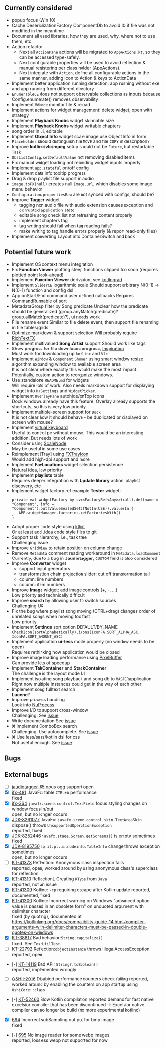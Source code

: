 ## Currently considered
- popup focus (Win 10)
- Cache DeserializationFactory ComponentDb to avoid IO if file was not modified in the meantime
- Document all used libraries, how they are used, why, where not to use them, etc.
- Action refactor
  - Next all `ActionPane` actions will be migrated to `AppActions.kt`, so they can be accessed type-safely.
  - Next configurable properties will be used to avoid reflection & manual registering per class holder (AppActions).
  - Next integrate with `Action`, define all configurable actions in the same manner, adding icon to Action & keys to ActionData 
- Implement better application running detection: app running without exe and app running from different directory
- `EnumerableCE` does not support observable collections as inputs because Config.enumerate() removes observability
- Implement `MdNode` monitor file & reload
- Implement actions for widget management: delete widget, open with strategy
- Implement **Playback Knobs** widget skinnable size
- Implement **Playback Knobs** widget writable chapters
- song order in ui, editable
- Implement **Object Info** widget scale image use Object Info in form
- `Placeholder` should distinguish file `MOVE` and file `COPY` in description?
- Improve **kotlinc**/**vlc**/**mpeg** setup should not be `Future`, but restartable `Task`
- `ObsListConfig.setDefaultValue` not removing disabled items
- Fix manual widget loading not rebinding widget inputs properly
- Implement `app.stateful` on/off config
- Implement data info tooltip progress
- Drag & drop playlist file support in audio
- `image.toFX(null)` creates null `Image.url`, which disables some image menu behavior
- `Configuration.propertiesRaw` are not synced with configs, should be?
- Improve **Tagger** widget
  - tagging non audio file with audio extension causes exception and corrupted application state
  - editable song check list not refreshing content properly
  - implement chapters tag
  - tag writing should fail when tag reading fails?
  - make writing to tag handle errors properly (& report read-only files)
- Implement converting Layout into ContainerSwitch and back

## Potential future work
- Implement OS context menu integration
- Fix **Function Viewer** plotting steep functions clipped too soon (requires plotted point look-ahead)
- Implement **Function Viewer** derivation, see [kotlingrad](https://github.com/breandan/kotlingrad)
- Implement `SliderCE` logarithmic scale
  Should support arbitrary N(0-1) -> N(0-1) function and config dsl
- App onStart/End command user defined callbacks
  Requires CommandRunnable of sort
- MetadataGroup filter by Song predicate
  Unclear how the predicate should be generalized (group.anyMatch(predicate)? group.allMatch(predicate)?), ui needs work
- File rename event
  Similar to file delete event, then support file renaming in file tables/grids 
- Optimize markdown & support selection
  Will probably require [RichTextFX](https://github.com/FXMisc/RichTextFX)
- Implement multivalued **Song.Artist** support
  Should work like tags
- Show progress for file downloads progress, [Inspiration](https://betterprogramming.pub/show-download-progress-in-kotlin-style-64d157995e27)  
  Must work for downloading up `kotlinc` and `Vlc`
- Implement `Window` & `Component` `Shower` using smart window resize algorithm expanding window to available screen area  
  It is not clear where exactly this would make the most impact. Potentially, custom action to reorganize windows.
- Use standalone `README.md` for widgets  
  Will require lots of work. Also needs markdown support for displaying widget info in `Settings` and `WidgetPicker`.
- Implement `OverlayPane` autohide/onTop icons  
  Dock windows already have this feature. Overlay already supports the shortcuts, so this is very low priority.
- Implement multiple-screen support for `Dock`  
  It is not clear how it should behave - be duplicated or displayed on screen with mouse?
- Implement [virtual keyboard](https://github.com/comtel2000/fx-experience)  
  Useful to control pc without mouse. This would be an interesting addition. But needs lots of work
- Consider using [ScaleNode](https://github.com/miho/ScaledFX)  
  May be useful in some use cases
- Reimplement [Tray] using [FXTrayIcon](https://github.com/dustinkredmond/FXTrayIcon)  
  Would add high-dpi support and more
- Implement **FavLocations** widget selection persistence  
  Natural idea, low priority
- Implement **playlists** table  
  Requires deeper integration with **Update library** action, playlist discovery, etc.
- Implement widget factory ref example **Tester** widget:
  ```
  private val widgetFactory by cvn<FactoryRef<Any>>(null).def(name = "Component", info = "Component").but(ValueSealedSetIfNotIn(USE)).valuesIn {
     APP.widgetManager.factories.getFactoriesWith()
  }
  ```
- Adopt proper code style using [ktlint](https://ktlint.github.io/)  
  Or at least add .idea code style files to git
- Support task hierarchy, i.e., task tree  
  Challenging issue
- Improve `GridView` to retain position on column change  
- Remove `Metadata` comment reading workaround in `Metadata.loadComment`  
  Currently, due to a bug in **Jaudiotagger**, `CUSTOM` field is also considered
- Improve **Converter** widget
  - support input generators
  - transformation chain projection slider: cut off transformation tail
  - column: line numbers
  - column: item numbers
- Improve **Image** widget: add image controls (+,  -, ...)  
  Low priority and technically difficult
- Improve **search** by allowing user to switch sources  
  Challenging UX
- Fix the bug where playlist song moving (CTRL+drag) changes order of unrelated songs when moving too fast  
  Low priority
- Implement **Settings** sort option DEFAULT/BY_NAME  
  `CheckIcon(sortAlphabetically).icons(IconFA.SORT_ALPHA_ASC, IconFA.SORT_AMOUNT_ASC)`
- Implement application **ui-less** mode properly (no window needs to be open)  
  Requires rethinking how application would be closed
- Improve image loading performance using [PixelBuffer](https://github.com/jgneff/pixel-buffer)  
  Can provide lots of speedup
- Implement **TabContainer** and **StackContainer**  
  The challenge is the layout mode UI
- Implement isolating song playback and song db to `MASTER`application  
  Right now multiple instances could get in the way of each other
- Implement song fulltext search  
  **Lucene**?
- improve process handling  
  Look into [NuProcess](https://github.com/brettwooldridge/NuProcess)
- Improve I/O to support cross-window  
  Challenging. See [issue](/TODO-ISSUES.md#io-ui)
- Write documentation
  See [issue](/TODO-ISSUES.md#documentation)
- ❌ Implement ComboBox search  
  Challenging. Use autocomplete. See [issue](/TODO-ISSUES.md#searchable-combobox)
- ❌ Use less/sass/kotlin dsl for css  
  Not useful enough. See [issue](/TODO-ISSUES.md#styling)

## Bugs

## External bugs
- [ ] [jaudiotagger-65](https://bitbucket.org/ijabz/jaudiotagger/issues/65/add-support-for-ogg-opus-format) opus ogg support
  open
- [x] [jfx-481](https://bugs.openjdk.java.net/browse/JDK-8197991) JavaFx: table `CTRL+A` performance  
  fixed
- [x] [jfx-364](https://github.com/javafxports/openjdk-jfx/issues/364) `javafx.scene.control.TextField` focus styling changes on window focus in/out  
  open, but no longer occurs
- [x] [JDK-8261077](https://bugs.java.com/bugdatabase/view_bug.do?bug_id=JDK-8261077) JavaFx: `javafx.scene.control.skin.TextAreaSkin` dispose() throws `UnsupportedOperationException`  
  reported, fixed
- [x] [JDK-8252446](https://github.com/openjdk/jfx/pull/295) `javafx.stage.Screen.getScreens()` is empty sometimes  
  fixed
- [x] [JDK-8195750](https://bugs.openjdk.java.net/browse/JDK-8195750) `sp.it.pl.ui.nodeinfo.TableInfo` change throws exception sometimes  
  open, but no longer occurs
- [ ] [KT-41373](https://youtrack.jetbrains.com/issue/KT-41373) Reflection: Anonymous class inspection fails  
  reported, open, worked around by using anonymous class's superclass for reflection
- [x] [KT-41310](https://youtrack.jetbrains.com/issue/KT-41310) ReflectionL Creating `KType` from `Java`  
  reported, not an issue
- [x] [KT-41309](https://youtrack.jetbrains.com/issue/KT-41309) Kotlinc: `-cp`  requiring escape after Kotlin update
  reported, documented, fixed
- [x] [KT-41300](https://youtrack.jetbrains.com/issue/KT-41300) Kotlinc: Incorrect warning on Windows "advanced option value is passed in an obsolete form" on unquoted argument with delimiter character  
  fixed (by quoting), documented at https://kotlinlang.org/docs/compatibility-guide-14.html#compiler-arguments-with-delimiter-characters-must-be-passed-in-double-quotes-on-windows
- [x] [KT-38817](https://youtrack.jetbrains.com/issue/KT-38817) Bad behavior:`String.capitalize()`  
  fixed. See `TextUtilTest`.
- [ ] [KT-22792](https://youtrack.jetbrains.com/issue/KT-22792) Reflection:`objectInstance` throws IllegalAccessException  
  reported, open
- [-] [KT-14119](https://youtrack.jetbrains.com/issue/KT-14119) Bad API: `String?.toBoolean()`  
  reported, implemented wrongly
- [ ] [OSHII-2016](https://github.com/oshi/oshi/pull/2016/files) Disabled performance counters check failing
  reported, worked around by enabling the counters on app startup using `OshiCore::class`
- [-] [KT-52460](https://youtrack.jetbrains.com/issue/KT-52460) Slow Kotlin compilation
  reported demand for fast native excelsior compiler that has been discontinued -> Excelsior native compiler can no longer be build (no more experimental kotlinc)
- [x] [694](https://github.com/haraldk/TwelveMonkeys/issues/694) Incorrect subSampling out put for bmp image  
  fixed
- [-] [695](https://github.com/haraldk/TwelveMonkeys/issues/695) No image reader for some webp images  
  reported, lossless webp not supported for now
